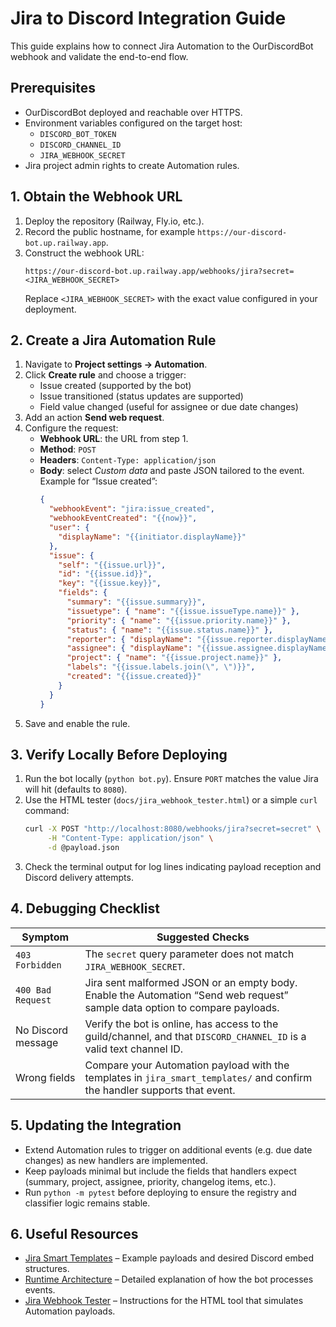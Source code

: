 # Jira to Discord Integration Guide

This guide explains how to connect Jira Automation to the OurDiscordBot webhook and validate the end-to-end flow.

## Prerequisites

- OurDiscordBot deployed and reachable over HTTPS.
- Environment variables configured on the target host:
  - `DISCORD_BOT_TOKEN`
  - `DISCORD_CHANNEL_ID`
  - `JIRA_WEBHOOK_SECRET`
- Jira project admin rights to create Automation rules.

## 1. Obtain the Webhook URL

1. Deploy the repository (Railway, Fly.io, etc.).
2. Record the public hostname, for example `https://our-discord-bot.up.railway.app`.
3. Construct the webhook URL:
   ```
   https://our-discord-bot.up.railway.app/webhooks/jira?secret=<JIRA_WEBHOOK_SECRET>
   ```
   Replace `<JIRA_WEBHOOK_SECRET>` with the exact value configured in your deployment.

## 2. Create a Jira Automation Rule

1. Navigate to **Project settings → Automation**.
2. Click **Create rule** and choose a trigger:
   - Issue created (supported by the bot)
   - Issue transitioned (status updates are supported)
   - Field value changed (useful for assignee or due date changes)
3. Add an action **Send web request**.
4. Configure the request:
   - **Webhook URL**: the URL from step 1.
   - **Method**: `POST`
   - **Headers**: `Content-Type: application/json`
   - **Body**: select *Custom data* and paste JSON tailored to the event. Example for “Issue created”:
     ```json
     {
       "webhookEvent": "jira:issue_created",
       "webhookEventCreated": "{{now}}",
       "user": {
         "displayName": "{{initiator.displayName}}"
       },
       "issue": {
         "self": "{{issue.url}}",
         "id": "{{issue.id}}",
         "key": "{{issue.key}}",
         "fields": {
           "summary": "{{issue.summary}}",
           "issuetype": { "name": "{{issue.issueType.name}}" },
           "priority": { "name": "{{issue.priority.name}}" },
           "status": { "name": "{{issue.status.name}}" },
           "reporter": { "displayName": "{{issue.reporter.displayName}}" },
           "assignee": { "displayName": "{{issue.assignee.displayName}}" },
           "project": { "name": "{{issue.project.name}}" },
           "labels": "{{issue.labels.join(\", \")}}",
           "created": "{{issue.created}}"
         }
       }
     }
     ```
5. Save and enable the rule.

## 3. Verify Locally Before Deploying

1. Run the bot locally (`python bot.py`). Ensure `PORT` matches the value Jira will hit (defaults to `8080`).
2. Use the HTML tester (`docs/jira_webhook_tester.html`) or a simple `curl` command:
   ```bash
   curl -X POST "http://localhost:8080/webhooks/jira?secret=secret" \
        -H "Content-Type: application/json" \
        -d @payload.json
   ```
3. Check the terminal output for log lines indicating payload reception and Discord delivery attempts.

## 4. Debugging Checklist

| Symptom | Suggested Checks |
| --- | --- |
| `403 Forbidden` | The `secret` query parameter does not match `JIRA_WEBHOOK_SECRET`. |
| `400 Bad Request` | Jira sent malformed JSON or an empty body. Enable the Automation “Send web request” sample data option to compare payloads. |
| No Discord message | Verify the bot is online, has access to the guild/channel, and that `DISCORD_CHANNEL_ID` is a valid text channel ID. |
| Wrong fields | Compare your Automation payload with the templates in `jira_smart_templates/` and confirm the handler supports that event. |

## 5. Updating the Integration

- Extend Automation rules to trigger on additional events (e.g. due date changes) as new handlers are implemented.
- Keep payloads minimal but include the fields that handlers expect (summary, project, assignee, priority, changelog items, etc.).
- Run `python -m pytest` before deploying to ensure the registry and classifier logic remains stable.

## 6. Useful Resources

- [Jira Smart Templates](../jira_smart_templates) – Example payloads and desired Discord embed structures.
- [Runtime Architecture](JiraEventHandlingArchitecture.md) – Detailed explanation of how the bot processes events.
- [Jira Webhook Tester](JiraWebhookTester.md) – Instructions for the HTML tool that simulates Automation payloads.
